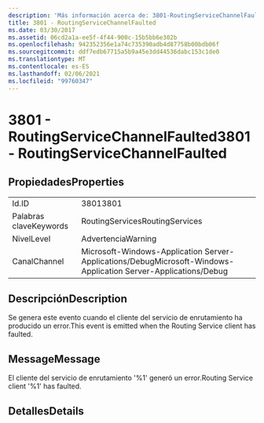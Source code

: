 ```yaml
---
description: 'Más información acerca de: 3801-RoutingServiceChannelFaulted'
title: 3801 - RoutingServiceChannelFaulted
ms.date: 03/30/2017
ms.assetid: 06cd2a1a-ee5f-4f44-900c-15b5bb6e302b
ms.openlocfilehash: 942352356e1a74c735390adb4d87758b00bdb06f
ms.sourcegitcommit: ddf7edb67715a5b9a45e3dd44536dabc153c1de0
ms.translationtype: MT
ms.contentlocale: es-ES
ms.lasthandoff: 02/06/2021
ms.locfileid: "99760347"
---
```

# <a name="3801---routingservicechannelfaulted"></a><span data-ttu-id="15ade-103">3801 - RoutingServiceChannelFaulted</span><span class="sxs-lookup"><span data-stu-id="15ade-103">3801 - RoutingServiceChannelFaulted</span></span>

## <a name="properties"></a><span data-ttu-id="15ade-104">Propiedades</span><span class="sxs-lookup"><span data-stu-id="15ade-104">Properties</span></span>  
  
|||  
|-|-|  
|<span data-ttu-id="15ade-105">Id.</span><span class="sxs-lookup"><span data-stu-id="15ade-105">ID</span></span>|<span data-ttu-id="15ade-106">3801</span><span class="sxs-lookup"><span data-stu-id="15ade-106">3801</span></span>|  
|<span data-ttu-id="15ade-107">Palabras clave</span><span class="sxs-lookup"><span data-stu-id="15ade-107">Keywords</span></span>|<span data-ttu-id="15ade-108">RoutingServices</span><span class="sxs-lookup"><span data-stu-id="15ade-108">RoutingServices</span></span>|  
|<span data-ttu-id="15ade-109">Nivel</span><span class="sxs-lookup"><span data-stu-id="15ade-109">Level</span></span>|<span data-ttu-id="15ade-110">Advertencia</span><span class="sxs-lookup"><span data-stu-id="15ade-110">Warning</span></span>|  
|<span data-ttu-id="15ade-111">Canal</span><span class="sxs-lookup"><span data-stu-id="15ade-111">Channel</span></span>|<span data-ttu-id="15ade-112">Microsoft-Windows-Application Server-Applications/Debug</span><span class="sxs-lookup"><span data-stu-id="15ade-112">Microsoft-Windows-Application Server-Applications/Debug</span></span>|  
  
## <a name="description"></a><span data-ttu-id="15ade-113">Descripción</span><span class="sxs-lookup"><span data-stu-id="15ade-113">Description</span></span>  

 <span data-ttu-id="15ade-114">Se genera este evento cuando el cliente del servicio de enrutamiento ha producido un error.</span><span class="sxs-lookup"><span data-stu-id="15ade-114">This event is emitted when the Routing Service client has faulted.</span></span>  
  
## <a name="message"></a><span data-ttu-id="15ade-115">Message</span><span class="sxs-lookup"><span data-stu-id="15ade-115">Message</span></span>  

 <span data-ttu-id="15ade-116">El cliente del servicio de enrutamiento '%1' generó un error.</span><span class="sxs-lookup"><span data-stu-id="15ade-116">Routing Service client '%1' has faulted.</span></span>  
  
## <a name="details"></a><span data-ttu-id="15ade-117">Detalles</span><span class="sxs-lookup"><span data-stu-id="15ade-117">Details</span></span>
